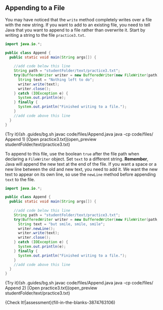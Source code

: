 ## Appending to a File

You may have noticed that the `write` method completely writes over a file with the new string. If you want to add to an existing file, you need to tell Java that you want to append to a file rather than overwrite it. Start by writing a string to the file `practice3.txt`. 

```java
import java.io.*;

public class Append {
  public static void main(String args[]) {
    
    //add code below this line
    String path = "studentFolder/text/practice3.txt";
    try(BufferedWriter writer = new BufferedWriter(new FileWriter(path))) {
      String text = "Nothing left to do";
      writer.write(text);
      writer.close();
    } catch (IOException e) {
      System.out.println(e);
    } finally {
      System.out.println("Finished writing to a file.");
    }
    //add code above this line 
  }
}
```

{Try it}(sh .guides/bg.sh javac code/files/Append.java java -cp code/files/ Append 1)
[Open practice3.txt](open_preview studentFolder/text/practice3.txt)

To append to this file, use the boolean `true` after the file path when declaring a `FileWriter` object. Set `text` to a different string. **Remember**, Java will append the new text at the end of the file. If you want a space or a new line between the old and new text, you need to add it. We want the new text to appear on its own line, so use the `newLine` method before appending `text` to the file.

```java
import java.io.*;

public class Append {
  public static void main(String args[]) {
    
    //add code below this line
    String path = "studentFolder/text/practice3.txt";
    try(BufferedWriter writer = new BufferedWriter(new FileWriter(path, true))) {
      String text = "but smile, smile, smile";
      writer.newLine();
      writer.write(text);
      writer.close();
    } catch (IOException e) {
      System.out.println(e);
    } finally {
      System.out.println("Finished writing to a file.");
    }
    //add code above this line 
  }
}
```

{Try it}(sh .guides/bg.sh javac code/files/Append.java java -cp code/files/ Append 2)
[Open practice3.txt](open_preview studentFolder/text/practice3.txt)

{Check It!|assessment}(fill-in-the-blanks-3874763106)
